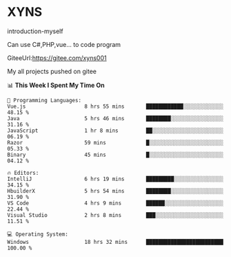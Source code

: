 # XYNS
introduction-myself

Can use C#,PHP,vue... to code program

GiteeUrl:https://gitee.com/xyns001

My all projects pushed on gitee

<!--START_SECTION:waka-->
📊 **This Week I Spent My Time On** 

```text
💬 Programming Languages: 
Vue.js                   8 hrs 55 mins       ████████████░░░░░░░░░░░░░   48.15 % 
Java                     5 hrs 46 mins       ████████░░░░░░░░░░░░░░░░░   31.16 % 
JavaScript               1 hr 8 mins         ██░░░░░░░░░░░░░░░░░░░░░░░   06.19 % 
Razor                    59 mins             █░░░░░░░░░░░░░░░░░░░░░░░░   05.33 % 
Binary                   45 mins             █░░░░░░░░░░░░░░░░░░░░░░░░   04.12 % 

🔥 Editors: 
IntelliJ                 6 hrs 19 mins       █████████░░░░░░░░░░░░░░░░   34.15 % 
HbuilderX                5 hrs 54 mins       ████████░░░░░░░░░░░░░░░░░   31.90 % 
VS Code                  4 hrs 9 mins        ██████░░░░░░░░░░░░░░░░░░░   22.44 % 
Visual Studio            2 hrs 8 mins        ███░░░░░░░░░░░░░░░░░░░░░░   11.51 % 

💻 Operating System: 
Windows                  18 hrs 32 mins      █████████████████████████   100.00 % 
```


<!--END_SECTION:waka-->
